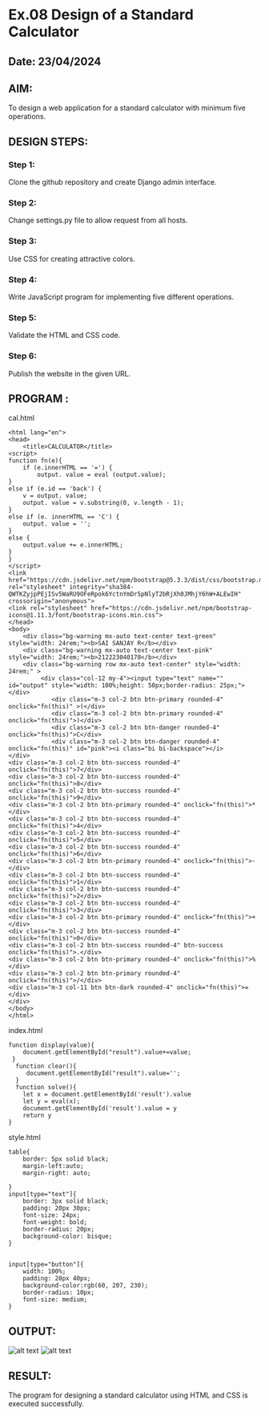 # Ex.08 Design of a Standard Calculator
## Date: 23/04/2024

## AIM:
To design a web application for a standard calculator with minimum five operations.

## DESIGN STEPS:

### Step 1:
Clone the github repository and create Django admin interface.

### Step 2:
Change settings.py file to allow request from all hosts.

### Step 3:
Use CSS for creating attractive colors.

### Step 4:
Write JavaScript program for implementing five different operations.

### Step 5:
Validate the HTML and CSS code.

### Step 6:
Publish the website in the given URL.

## PROGRAM :

cal.html
```
<html lang="en">
<head>
    <title>CALCULATOR</title>
<script>
function fn(e){
    if (e.innerHTML == '=') {
        output. value = eval (output.value);
}
else if (e.id == 'back') {
    v = output. value;
    output. value = v.substring(0, v.length - 1);
}
else if (e. innerHTML == 'C') {
    output. value = '';
}
else {
    output.value += e.innerHTML;
}
}
</script>
<link href="https://cdn.jsdelivr.net/npm/bootstrap@5.3.3/dist/css/bootstrap.min.css" rel="stylesheet" integrity="sha384-QWTKZyjpPEjISv5WaRU9OFeRpok6YctnYmDr5pNlyT2bRjXh0JMhjY6hW+ALEwIH" crossorigin="anonymous">
<link rel="stylesheet" href="https://cdn.jsdelivr.net/npm/bootstrap-icons@1.11.3/font/bootstrap-icons.min.css">
</head>
<body>
    <div class="bg-warning mx-auto text-center text-green" style="width: 24rem;"><b>SAI SANJAY R</b></div>
    <div class="bg-warning mx-auto text-center text-pink" style="width: 24rem;"><b>212223040178</b></div>
    <div class="bg-warning row mx-auto text-center" style="width: 24rem;" >
         <div class="col-12 my-4"><input type="text" name="" id="output" style="width: 100%;height: 50px;border-radius: 25px;"></div> 
            <div class="m-3 col-2 btn btn-primary rounded-4" onclick="fn(this)" >(</div> 
            <div class="m-3 col-2 btn btn-primary rounded-4" onclick="fn(this)">)</div> 
            <div class="m-3 col-2 btn btn-danger rounded-4" onclick="fn(this)">C</div> 
            <div class="m-3 col-2 btn btn-danger rounded-4" onclick="fn(this)" id="pink"><i class="bi bi-backspace"></i>
</div>
<div class="m-3 col-2 btn btn-success rounded-4" onclick="fn(this)">7</div>
<div class="m-3 col-2 btn btn-success rounded-4" onclick="fn(this)">8</div>
<div class="m-3 col-2 btn btn-success rounded-4" onclick="fn(this)">9</div> 
<div class="m-3 col-2 btn btn-primary rounded-4" onclick="fn(this)">*</div>
<div class="m-3 col-2 btn btn-success rounded-4" onclick="fn(this)">4</div>
<div class="m-3 col-2 btn btn-success rounded-4" onclick="fn(this)">5</div>
<div class="m-3 col-2 btn btn-success rounded-4" onclick="fn(this)">6</div>
<div class="m-3 col-2 btn btn-primary rounded-4" onclick="fn(this)">-</div>
<div class="m-3 col-2 btn btn-success rounded-4" onclick="fn(this)">1</div> 
<div class="m-3 col-2 btn btn-success rounded-4" onclick="fn(this)">2</div>
<div class="m-3 col-2 btn btn-success rounded-4" onclick="fn(this)">3</div>
<div class="m-3 col-2 btn btn-primary rounded-4" onclick="fn(this)">+</div>
<div class="m-3 col-2 btn btn-success rounded-4" onclick="fn(this)">0</div>
<div class="m-3 col-2 btn btn-success rounded-4" btn-success onclick="fn(this)">.</div>
<div class="m-3 col-2 btn btn-primary rounded-4" onclick="fn(this)">%</div>
<div class="m-3 col-2 btn btn-primary rounded-4" onclick="fn(this)">/</div> 
<div class="m-3 col-11 btn btn-dark rounded-4" onclick="fn(this)">=</div>
</div>
</body>
</html>
```
index.html
```
function display(value){
    document.getElementById("result").value+=value;
 }
  function clear(){
     document.getElementById("result").value='';
  }
  function solve(){
    let x = document.getElementById('result').value
    let y = eval(x);
    document.getElementById('result').value = y
    return y
}
```
style.html
```
table{
    border: 5px solid black;
    margin-left:auto;
    margin-right: auto;
    
}
input[type="text"]{
    border: 3px solid black;
    padding: 20px 30px;
    font-size: 24px;
    font-weight: bold;
    border-radius: 20px;
    background-color: bisque;
}


input[type="button"]{
    width: 100%;
    padding: 20px 40px;
    background-color:rgb(60, 207, 230);
    border-radius: 10px;
    font-size: medium;
}
```


## OUTPUT:

![alt text](<Screenshot 2024-04-26 184240-1.png>)
![alt text](<Screenshot 2024-04-26 184259-1.png>)

## RESULT:
The program for designing a standard calculator using HTML and CSS is executed successfully.
